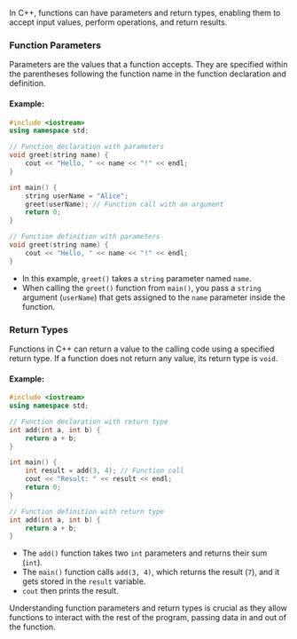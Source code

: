 In C++, functions can have parameters and return types, enabling them to accept input values, perform operations, and return results. 

### Function Parameters

Parameters are the values that a function accepts. They are specified within the parentheses following the function name in the function declaration and definition.

#### Example:

```cpp
#include <iostream>
using namespace std;

// Function declaration with parameters
void greet(string name) {
    cout << "Hello, " << name << "!" << endl;
}

int main() {
    string userName = "Alice";
    greet(userName); // Function call with an argument
    return 0;
}

// Function definition with parameters
void greet(string name) {
    cout << "Hello, " << name << "!" << endl;
}
```

- In this example, `greet()` takes a `string` parameter named `name`.
- When calling the `greet()` function from `main()`, you pass a `string` argument (`userName`) that gets assigned to the `name` parameter inside the function.

### Return Types

Functions in C++ can return a value to the calling code using a specified return type. If a function does not return any value, its return type is `void`.

#### Example:

```cpp
#include <iostream>
using namespace std;

// Function declaration with return type
int add(int a, int b) {
    return a + b;
}

int main() {
    int result = add(3, 4); // Function call
    cout << "Result: " << result << endl;
    return 0;
}

// Function definition with return type
int add(int a, int b) {
    return a + b;
}
```

- The `add()` function takes two `int` parameters and returns their sum (`int`).
- The `main()` function calls `add(3, 4)`, which returns the result (`7`), and it gets stored in the `result` variable.
- `cout` then prints the result.

Understanding function parameters and return types is crucial as they allow functions to interact with the rest of the program, passing data in and out of the function.
